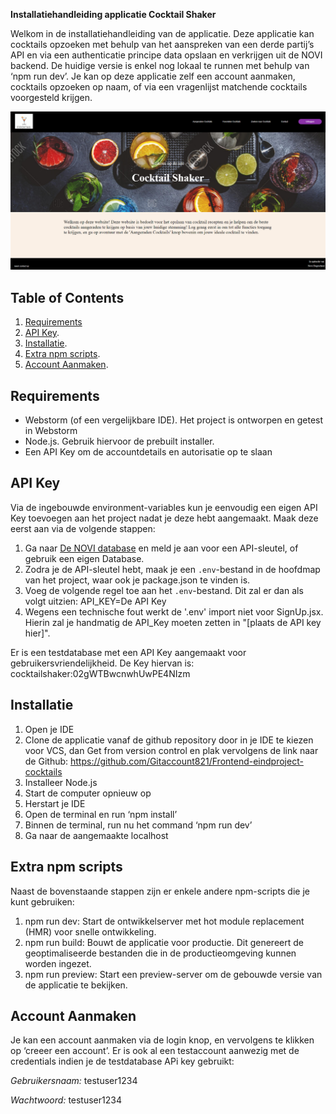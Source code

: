 **Installatiehandleiding applicatie Cocktail Shaker**

Welkom in de installatiehandleiding van de applicatie. Deze applicatie kan cocktails opzoeken met behulp van het aanspreken van een derde partij’s API en via een authenticatie principe data opslaan en verkrijgen uit de NOVI backend. De huidige versie is enkel nog lokaal te runnen met behulp van ‘npm run dev’. Je kan op deze applicatie zelf een account aanmaken, cocktails opzoeken op naam, of via een vragenlijst matchende cocktails voorgesteld krijgen.

![img.png](ReadmePicture.png)

## Table of Contents
1. [Requirements](#requirements)
2. [API Key](#api-key).
3. [Installatie](#installatie).
4. [Extra npm scripts](#extra-npm-scripts).
5. [Account Aanmaken](#account-aanmaken).

## Requirements

- Webstorm (of een vergelijkbare IDE). Het project is ontworpen en getest in Webstorm
- Node.js. Gebruik hiervoor de prebuilt installer.
- Een API Key om de accountdetails en autorisatie op te slaan

## API Key 

Via de ingebouwde environment-variables kun je eenvoudig een eigen API Key toevoegen aan het project nadat je deze hebt aangemaakt. Maak deze eerst aan via de volgende stappen:

1. Ga naar [De NOVI database](https://novi.datavortex.nl/) en meld je aan voor een API-sleutel, of gebruik een eigen Database.
2. Zodra je de API-sleutel hebt, maak je een `.env`-bestand in de hoofdmap van het project, waar ook je package.json te vinden is.
3. Voeg de volgende regel toe aan het `.env`-bestand. Dit zal er dan als volgt uitzien: API_KEY=De API Key
4. Wegens een technische fout werkt de '.env' import niet voor SignUp.jsx. Hierin zal je handmatig de API_Key moeten zetten in "[plaats de API key hier]". 

Er is een testdatabase met een API Key aangemaakt voor gebruikersvriendelijkheid. De Key hiervan is: cocktailshaker:02gWTBwcnwhUwPE4NIzm

## Installatie

1. Open je IDE
2. Clone de applicatie vanaf de github repository door in je IDE te kiezen voor VCS, dan Get from version control en plak vervolgens de link naar de Github: https://github.com/Gitaccount821/Frontend-eindproject-cocktails
3. Installeer Node.js
4. Start de computer opnieuw op
5. Herstart je IDE
6. Open de terminal en run ‘npm install’
7. Binnen de terminal, run nu het command ‘npm run dev’
8. Ga naar de aangemaakte localhost

## Extra npm scripts

Naast de bovenstaande stappen zijn er enkele andere npm-scripts die je kunt gebruiken:

1) npm run dev: Start de ontwikkelserver met hot module replacement (HMR) voor snelle ontwikkeling.
2) npm run build: Bouwt de applicatie voor productie. Dit genereert de geoptimaliseerde bestanden die in de productieomgeving kunnen worden ingezet.
3) npm run preview: Start een preview-server om de gebouwde versie van de applicatie te bekijken.

## Account Aanmaken

Je kan een account aanmaken via de login knop, en vervolgens te klikken op ‘creeer een account’. Er is ook al een testaccount aanwezig met de credentials indien je de testdatabase APi key gebruikt:

_Gebruikersnaam:_ testuser1234

_Wachtwoord:_ testuser1234

